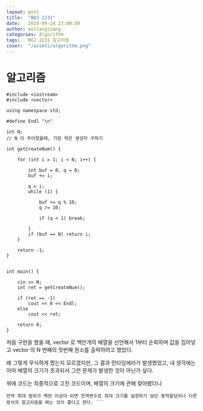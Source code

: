 ```yaml
---
layout: post
title:  "BOJ 2231"
date:   2019-09-24 23:00:59
author: mollangzzang
categories: Algorithm
tags:	BOJ 2231 알고리즘
cover:  "/assets/algorithm.png"
---
```


# 알고리즘

```
#include <iostream>
#include <vector>

using namespace std;

#define Endl "\n"

int N;
// N 이 주어졌을때, 가장 작은 생성자 구하기

int getCreateNum() {

	for (int i = 1; i < N; i++) {

		int buf = 0, q = 0;
		buf += i;

		q = i;
		while (1) {

			buf += q % 10;
			q /= 10;

			if (q < 1) break;

		}
		if (buf == N) return i;
	}

	return -1;
}


int main() {

	cin >> N;
	int ret = getCreateNum();

	if (ret == -1)
		cout << 0 << Endl;
	else
		cout << ret;

	return 0;
}
```

처음 구현을 했을 때, vector 로 백만개의 배열을 선언해서 1부터 순회하며  값을 집어넣고 vector 의 N 번째의 첫번째 원소를 출력하려고 했었다.

왜 그렇게 무식하게 짰는지 모르겠지만, 그 결과 런타임에러가 발생했었고, 내 생각에는 아마 배열의 크기가 초과되서 그런 문제가 발생한 것이 아닌가 싶다.

위에 코드는 최종적으로 고친 코드이며, 배열의 크기에 관해 찾아봤더니

``` char 배열 최대크기는 약 100만 정도, int 의 배열크기는 25만 vector의 push_back 최대 크기는 약 십억 정도라고 한다.
만약 최대 범위가 백만 이상이 되면 전역변수로 최대 크기를 설정하기 보단 동적할당이나 다른 방식의 알고리즘을 짜는 것이 좋다고 한다. ```